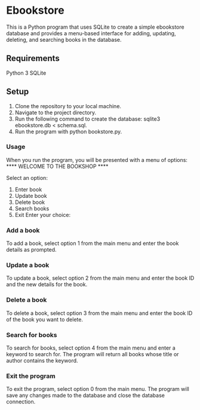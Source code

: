 # Ebookstore

This is a Python program that uses SQLite to create a simple ebookstore database and provides a menu-based interface for adding, updating, deleting, and searching books in the database.

## Requirements
Python 3
SQLite
## Setup
1. Clone the repository to your local machine.
2. Navigate to the project directory.
3. Run the following command to create the database: sqlite3 ebookstore.db < schema.sql.
4. Run the program with python bookstore.py.
### Usage
When you run the program, you will be presented with a menu of options:
                **** WELCOME TO THE BOOKSHOP ****

Select an option:
1. Enter book
2. Update book
3. Delete book
4. Search books
0. Exit
Enter your choice:

### Add a book
To add a book, select option 1 from the main menu and enter the book details as prompted.

### Update a book
To update a book, select option 2 from the main menu and enter the book ID and the new details for the book.

### Delete a book
To delete a book, select option 3 from the main menu and enter the book ID of the book you want to delete.

### Search for books
To search for books, select option 4 from the main menu and enter a keyword to search for. The program will return all books whose title or author contains the keyword.

### Exit the program
To exit the program, select option 0 from the main menu. The program will save any changes made to the database and close the database connection.
